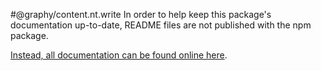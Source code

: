 #@graphy/content.nt.write
In order to help keep this package's documentation up-to-date, README files are not published with the npm package.

[Instead, all documentation can be found online here](https://graphy.link/).
